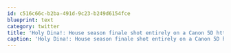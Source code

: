 ```yaml
---
id: c516c66c-b2ba-491d-9c23-b249d6154fce
blueprint: text
category: twitter
title: 'Holy Dina!: House season finale shot entirely on a Canon 5D http://bit.ly/bO6QDk (via @lydzze)'
caption: 'Holy Dina!: House season finale shot entirely on a Canon 5D http://bit.ly/bO6QDk (via @lydzze)'
---
```

